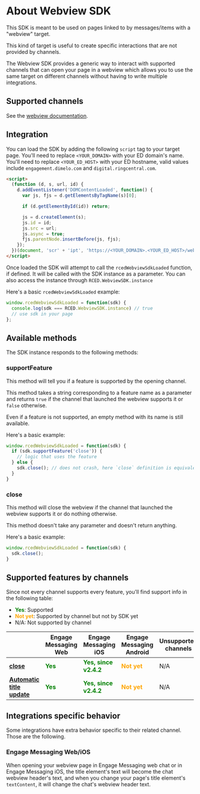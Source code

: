 # About Webview SDK

This SDK is meant to be used on pages linked to by messages/items with a "webview" target.

This kind of target is useful to create specific interactions that are not provided by channels.

The Webview SDK provides a generic way to interact with supported channels that can open your page in a webview which allows you to use the same target on different channels without having to write multiple integrations.

## Supported channels

See the [webview documentation](../webview#channels-supporting-this-feature).

## Integration

You can load the SDK by adding the following `script` tag to your target page.
You'll need to replace `<YOUR_DOMAIN>` with your ED domain's name.
You'll need to replace `<YOUR_ED_HOST>` with your ED hostname, valid values include `engagement.dimelo.com` and `digital.ringcentral.com`.

```html
<script>
  (function (d, s, url, id) {
    d.addEventListener('DOMContentLoaded', function() {
      var js, fjs = d.getElementsByTagName(s)[0];

      if (d.getElementById(id)) return;

      js = d.createElement(s);
      js.id = id;
      js.src = url;
      js.async = true;
      fjs.parentNode.insertBefore(js, fjs);
    });
  })(document, 'scr' + 'ipt', 'https://<YOUR_DOMAIN>.<YOUR_ED_HOST>/webview/sdk.js', 'ed_webview_sdk_loader');
</script>
```

Once loaded the SDK will attempt to call the `rcedWebviewSdkLoaded` function, if defined. It will be called with the SDK instance as a parameter. You can also access the instance through `RCED.WebviewSDK.instance`

Here's a basic `rcedWebviewSdkLoaded` example:
```javascript
window.rcedWebviewSdkLoaded = function(sdk) {
  console.log(sdk === RCED.WebviewSDK.instance) // true
  // use sdk in your page
};
```

## Available methods

The SDK instance responds to the following methods:
### supportFeature

This method will tell you if a feature is supported by the opening channel.

This method takes a string corresponding to a feature name as a parameter and returns `true` if the channel that launched the webview supports it or `false` otherwise.

Even if a feature is not supported, an empty method with its name is still available.

Here's a basic example:
```javascript
window.rcedWebviewSdkLoaded = function(sdk) {
  if (sdk.supportFeature('close')) {
    // logic that uses the feature
  } else {
    sdk.close(); // does not crash, here `close` definition is equivalent to `function() {}`
  }
}
```

### close

This method will close the webview if the channel that launched the webview supports it or do nothing otherwise.

This method doesn't take any parameter and doesn't return anything.

Here's a basic example:
```javascript
window.rcedWebviewSdkLoaded = function(sdk) {
  sdk.close();
}
```

## Supported features by channels

Since not every channel supports every feature, you'll find support info in the following table:

* **<span style="color:green">Yes</span>**: Supported
* **<span style="color:orange">Not yet</span>**: Supported by channel but not by SDK yet
* N/A: Not supported by channel

| | **Engage Messaging Web** | **Engage Messaging iOS** | **Engage Messaging Android** | **Unsupported channels** |
|-|-|-|-|-|
| [**close**](#close) | **<span style="color: green">Yes</span>** | **<span style="color: green">Yes, since v2.4.2</span>** | **<span style="color: orange">Not yet</span>** | N/A |
| [**Automatic title update**](#engage-messaging-webios) | **<span style="color: green">Yes</span>** | **<span style="color: green">Yes, since v2.4.2</span>** | **<span style="color: orange">Not yet</span>** | N/A |

## Integrations specific behavior

Some integrations have extra behavior specific to their related channel. Those are the following.

### Engage Messaging Web/iOS

When opening your webview page in Engage Messaging web chat or in Engage Messaging iOS, the title element's text will become the chat webview header's text, and when you change your page's title element's `textContent`, it will change the chat's webview header text.
